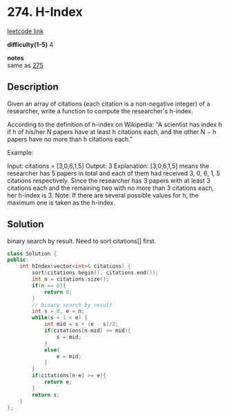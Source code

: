 # 274. H-Index

[leetcode link](https://leetcode.com/problems/h-index/)

**difficulty(1-5)** 
4

**notes**   
same as [275](275.md)

## Description

Given an array of citations (each citation is a non-negative integer) of a researcher, write a function to compute the researcher's h-index.

According to the definition of h-index on Wikipedia: "A scientist has index h if h of his/her N papers have at least h citations each, and the other N − h papers have no more than h citations each."

Example:

Input: citations = [3,0,6,1,5]
Output: 3 
Explanation: [3,0,6,1,5] means the researcher has 5 papers in total and each of them had 
             received 3, 0, 6, 1, 5 citations respectively. 
             Since the researcher has 3 papers with at least 3 citations each and the remaining 
             two with no more than 3 citations each, her h-index is 3.
Note: If there are several possible values for h, the maximum one is taken as the h-index.

## Solution

binary search by result. Need to sort citations[] first. 

```c++
class Solution {
public:
    int hIndex(vector<int>& citations) {
        sort(citations.begin(), citations.end());
        int n = citations.size();
        if(n == 0){
            return 0;
        }
        // binary search by result
        int s = 0, e = n; 
        while(s + 1 < e) {
            int mid = s + (e - s)/2;
            if(citations[n-mid] >= mid){
                s = mid;
            }
            else{
                e = mid;
            }
        }
        if(citations[n-e] >= e){
            return e;
        }
        return s;
    }
};
```